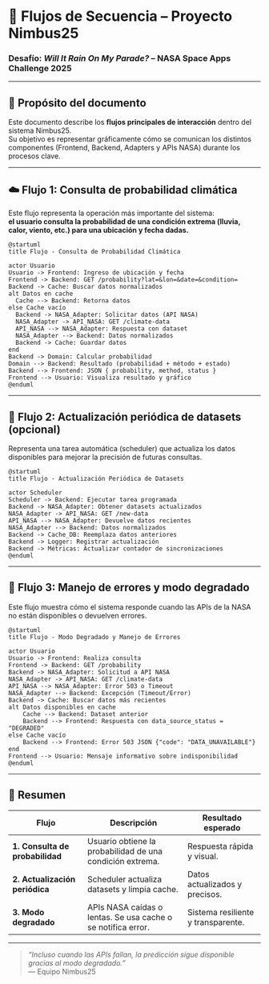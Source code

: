 

# 🔄 Flujos de Secuencia – Proyecto Nimbus25  
### Desafío: *Will It Rain On My Parade?* – NASA Space Apps Challenge 2025

---

## 🧩 Propósito del documento

Este documento describe los **flujos principales de interacción** dentro del sistema Nimbus25.  
Su objetivo es representar gráficamente cómo se comunican los distintos componentes (Frontend, Backend, Adapters y APIs NASA) durante los procesos clave.

---

## ☁️ Flujo 1: Consulta de probabilidad climática

Este flujo representa la operación más importante del sistema:  
**el usuario consulta la probabilidad de una condición extrema (lluvia, calor, viento, etc.) para una ubicación y fecha dadas.**

```plantuml
@startuml
title Flujo - Consulta de Probabilidad Climática

actor Usuario
Usuario -> Frontend: Ingreso de ubicación y fecha
Frontend -> Backend: GET /probability?lat=&lon=&date=&condition=
Backend -> Cache: Buscar datos normalizados
alt Datos en cache
  Cache --> Backend: Retorna datos
else Cache vacío
  Backend -> NASA_Adapter: Solicitar datos (API NASA)
  NASA_Adapter -> API_NASA: GET /climate-data
  API_NASA --> NASA_Adapter: Respuesta con dataset
  NASA_Adapter --> Backend: Datos normalizados
  Backend -> Cache: Guardar datos
end
Backend -> Domain: Calcular probabilidad
Domain --> Backend: Resultado (probabilidad + método + estado)
Backend --> Frontend: JSON { probability, method, status }
Frontend --> Usuario: Visualiza resultado y gráfico
@enduml
```

---

## 🔁 Flujo 2: Actualización periódica de datasets (opcional)

Representa una tarea automática (scheduler) que actualiza los datos disponibles para mejorar la precisión de futuras consultas.

```plantuml
@startuml
title Flujo - Actualización Periódica de Datasets

actor Scheduler
Scheduler -> Backend: Ejecutar tarea programada
Backend -> NASA_Adapter: Obtener datasets actualizados
NASA_Adapter -> API_NASA: GET /new-data
API_NASA --> NASA_Adapter: Devuelve datos recientes
NASA_Adapter --> Backend: Datos normalizados
Backend -> Cache_DB: Reemplaza datos anteriores
Backend -> Logger: Registrar actualización
Backend -> Métricas: Actualizar contador de sincronizaciones
@enduml
```

---

## 🚨 Flujo 3: Manejo de errores y modo degradado

Este flujo muestra cómo el sistema responde cuando las APIs de la NASA no están disponibles o devuelven errores.

```plantuml
@startuml
title Flujo - Modo Degradado y Manejo de Errores

actor Usuario
Usuario -> Frontend: Realiza consulta
Frontend -> Backend: GET /probability
Backend -> NASA_Adapter: Solicitud a API NASA
NASA_Adapter -> API_NASA: GET /climate-data
API_NASA --> NASA_Adapter: Error 503 o Timeout
NASA_Adapter --> Backend: Excepción (Timeout/Error)
Backend -> Cache: Buscar datos más recientes
alt Datos disponibles en cache
    Cache --> Backend: Dataset anterior
    Backend --> Frontend: Respuesta con data_source_status = "DEGRADED"
else Cache vacío
    Backend --> Frontend: Error 503 JSON {"code": "DATA_UNAVAILABLE"}
end
Frontend --> Usuario: Mensaje informativo sobre indisponibilidad
@enduml
```

---

## 🧠 Resumen

| Flujo | Descripción | Resultado esperado |
|--------|--------------|--------------------|
| **1. Consulta de probabilidad** | Usuario obtiene la probabilidad de una condición extrema. | Respuesta rápida y visual. |
| **2. Actualización periódica** | Scheduler actualiza datasets y limpia cache. | Datos actualizados y precisos. |
| **3. Modo degradado** | APIs NASA caídas o lentas. Se usa cache o se notifica error. | Sistema resiliente y transparente. |

---

> *“Incluso cuando las APIs fallan, la predicción sigue disponible gracias al modo degradado.”*  
> — Equipo Nimbus25